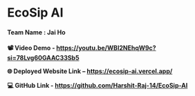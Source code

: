 # EcoSip AI

#### Team Name : Jai Ho

**📽️ Video Demo - https://youtu.be/WBl2NEhqW9c?si=78Lvg60GAAC33Sb5**

**🌐 Deployed Website Link – https://ecosip-ai.vercel.app/**

**💻 GitHub Link - https://github.com/Harshit-Raj-14/EcoSip-AI**
